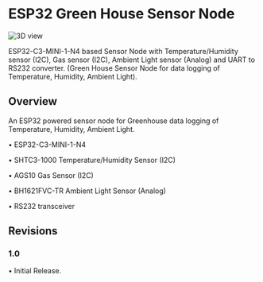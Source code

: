 # ESP32 Green House Sensor Node
![3D view](https://user-images.githubusercontent.com/95383090/229375834-5642b627-24f3-4291-9ed7-a0ae0afbcbc8.png)

 ESP32-C3-MINI-1-N4 based Sensor Node with Temperature/Humidity sensor (I2C), Gas sensor (I2C), Ambient Light sensor (Analog) and UART to RS232 converter.
 (Green House Sensor Node for data logging of Temperature, Humidity, Ambient Light).
 
 ## Overview
 
 An ESP32 powered sensor node for Greenhouse data logging of Temperature, Humidity, Ambient Light.
 
 • ESP32-C3-MINI-1-N4
 
 • SHTC3-1000 Temperature/Humidity Sensor (I2C)
 
 • AGS10 Gas Sensor (I2C)
 
 • BH1621FVC-TR Ambient Light Sensor (Analog)
 
 • RS232 transceiver
 
 
 ## Revisions
 
 ### <b> 1.0 </b>
 
 • Initial Release.
